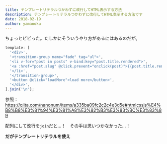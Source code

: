 ```yaml
---
title: テンプレートリテラルつかわずに改行してHTML表示する方法
description: テンプレートリテラルつかわずに改行してHTML表示する方法です
date: 2018-02-19
author: yamanoku
---
```


ちょっとビビった。たしかにそういうやり方があるにはあるのだが。

```js
template: [
  '<div>',
  '<transition-group name="fade" tag="ul">',
  '<li v-for="post in posts" v-bind:key="post.title.rendered">',
  '<a :href="post.slug" @click.prevent="onclick(post)">{{post.title.rendered}}</a>',
  '</li>',
  '</transition-group>',
  '<button @click="loadMore">load more</button>',
  '</div>',
].join('\n');
```

参照：https://qiita.com/nanonum/items/a335ba09fc2c2c4e3d5e#htmlcssjs%E4%B8%B8%E3%81%94%E3%81%A8%E3%82%B3%E3%83%BC%E3%83%89

配列にして改行を`join`だと…！　その手は思いつかなかった…！

**だがテンプレートリテラルを使え**
